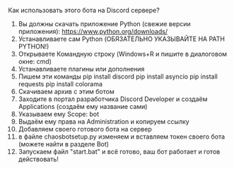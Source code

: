 Как использовать этого бота на Discord сервере?

1. Вы должны скачать приложение Python (свежие версии приложения): https://www.python.org/downloads/
2. Устанавливаете сам Python (ОБЯЗАТЕЛЬНО УКАЗЫВАЙТЕ НА PATH PYTHON!)
3. Открываете Командную строку (Windows+R и пишите в диалоговом окне: cmd)
4. Устанавливаете плагины или дополнения
5. Пишем эти команды
pip install discord
pip install asyncio
pip install requests
pip install colorama
6. Скачиваем архив с этим ботом
7. Заходите в портал разработчика Discord Developer и создаём Applications (создаём ему название сами)
8. Указываем ему Scope: bot
9. Выдаём ему права на Administration и копируем ссылку
10. Добавляем своего готового бота на сервер
11. в файле chaosbotsetup.py изменяем и вставляем токен своего бота (можете найти в разделе Bot)
12. Запускаем файл "start.bat" и всё готово, ваш бот работает и готов действовать!
